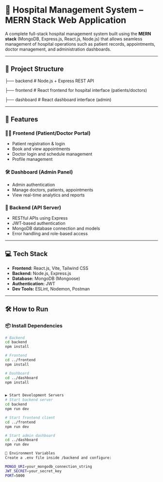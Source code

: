 # 🏥 Hospital Management System – MERN Stack Web Application

A complete full-stack hospital management system built using the **MERN stack** (MongoDB, Express.js, React.js, Node.js) that allows seamless management of hospital operations such as patient records, appointments, doctor management, and administration dashboards.

---

## 📁 Project Structure

├── backend # Node.js + Express REST API

├── frontend # React frontend for hospital interface (patients/doctors)

├── dashboard # React dashboard interface (admin)



---

## 🚀 Features

### 👨‍⚕️ Frontend (Patient/Doctor Portal)
- Patient registration & login
- Book and view appointments
- Doctor login and schedule management
- Profile management

### 🛠 Dashboard (Admin Panel)
- Admin authentication
- Manage doctors, patients, appointments
- View real-time analytics and reports

### 🔧 Backend (API Server)
- RESTful APIs using Express
- JWT-based authentication
- MongoDB database connection and models
- Error handling and role-based access

---

## 💻 Tech Stack

- **Frontend:** React.js, Vite, Tailwind CSS
- **Backend:** Node.js, Express.js
- **Database:** MongoDB (Mongoose)
- **Authentication:** JWT
- **Dev Tools:** ESLint, Nodemon, Postman

---

## 🛠️ How to Run

### 📦 Install Dependencies

```bash
# Backend
cd backend
npm install

# Frontend
cd ../frontend
npm install

# Dashboard
cd ../dashboard
npm install


▶️ Start Development Servers
# Start backend server
cd backend
npm run dev

# Start frontend client
cd ../frontend
npm run dev

# Start admin dashboard
cd ../dashboard
npm run dev

🔐 Environment Variables
Create a .env file inside /backend and configure:

MONGO_URI=your_mongodb_connection_string
JWT_SECRET=your_secret_key
PORT=5000





